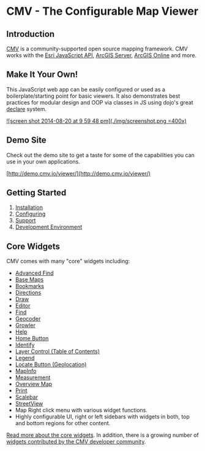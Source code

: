 # CMV - The Configurable Map Viewer

## Introduction

[CMV](http://cmv.io/) is a community-supported open source mapping framework. CMV works with the [Esri JavaScript API](developers.arcgis.com/javascript/jsapi/), [ArcGIS Server](http://www.esri.com/software/arcgis/arcgisserver), [ArcGIS Online](https://arcgis.com) and more.

## Make It Your Own!

This JavaScript web app can be easily configured or used as a boilerplate/starting point for basic viewers. It also demonstrates best practices for modular design and OOP via classes in JS using dojo's great [declare](http://dojotoolkit.org/reference-guide/1.9/dojo/_base/declare.html) system.

[![screen shot 2014-08-20 at 9 59 48 pm](./img/screenshot.png =400x)](http://demo.cmv.io/viewer/)

## Demo Site

Check out the demo site to get a taste for some of the capabilities you can use in your own applications.

[http://demo.cmv.io/viewer/](http://demo.cmv.io/viewer/)

## Getting Started

1. [Installation](installation)
2. [Configuring](configure/)
3. [Support](support)
4. [Development Environment](development)

## Core Widgets

CMV comes with many "core" widgets including:

- [Advanced Find](widgets/AdvancedFind)
- [Base Maps](widgets/Basemaps)
- [Bookmarks](widgets/Bookmarks)
- [Directions](widgets/Directions)
- [Draw](widgets/Draw)
- [Editor](widgets/Editor)
- [Find](widgets/Find)
- [Geocoder](widgets/Geocoder)
- [Growler](widgets/Growler)
- [Help](widgets/Help)
- [Home Button](widgets/HomeButton)
- [Identify](widgets/Identify)
- [Layer Control (Table of Contents)](widgets/LayerControl)
- [Legend](widgets/Legend)
- [Locate Button (Geolocation)](widgets/Geolocation)
- [MapInfo](widgets/MapInfo)
- [Measurement](widgets/Measurement)
- [Overview Map](widgets/OverviewMap)
- [Print](widgets/Print)
- [Scalebar](widgets/Scalebar)
- [StreetView](widgets/StreetView)
- Map Right click menu with various widget functions.
- Highly configurable UI, right or left sidebars with widgets in both, top and bottom regions for other content.

[Read more about the core widgets](widgets/). In addition, there is a growing number of [widgets contributed by the CMV developer community](https://github.com/cmv/cmv-contrib-widgets).